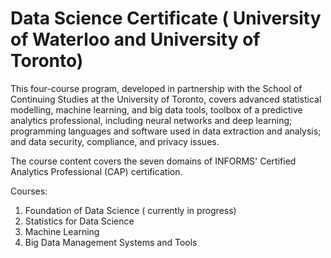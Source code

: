 # Data Science Certificate ( University of Waterloo and University of Toronto) 
This four-course program, developed in partnership with the School of Continuing Studies at the University of Toronto, covers advanced statistical modelling, machine learning, and big data tools, toolbox of a predictive analytics professional, including neural networks and deep learning; programming languages and software used in data extraction and analysis; and data security, compliance, and privacy issues.

The course content covers the seven domains of INFORMS' Certified Analytics Professional (CAP) certification. 

Courses:

1. Foundation of Data Science ( currently in progress)
2. Statistics for Data Science
3. Machine Learning
4. Big Data Management Systems and Tools
